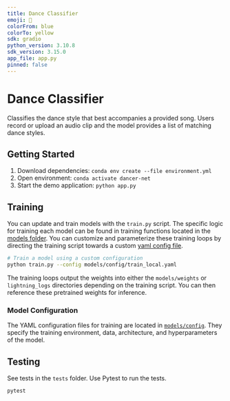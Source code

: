 ```yaml
---
title: Dance Classifier
emoji: 💃
colorFrom: blue
colorTo: yellow
sdk: gradio
python_version: 3.10.8
sdk_version: 3.15.0
app_file: app.py
pinned: false
---
```


# Dance Classifier

Classifies the dance style that best accompanies a provided song. Users record or upload an audio clip and the model provides a list of matching dance styles.

## Getting Started

1. Download dependencies: `conda env create --file environment.yml`
2. Open environment: `conda activate dancer-net`
3. Start the demo application: `python app.py`

## Training

You can update and train models with the `train.py` script. The specific logic for training each model can be found in training functions located in the [models folder](./models/). You can customize and parameterize these training loops by directing the training script towards a custom [yaml config file](./models/config/).

```bash
# Train a model using a custom configuration
python train.py --config models/config/train_local.yaml
```

The training loops output the weights into either the `models/weights` or `lightning_logs` directories depending on the training script. You can then reference these pretrained weights for inference.

### Model Configuration

The YAML configuration files for training are located in [`models/config`](./models/config/). They specify the training environment, data, architecture, and hyperparameters of the model.

## Testing

See tests in the `tests` folder. Use Pytest to run the tests.

```bash
pytest
```
